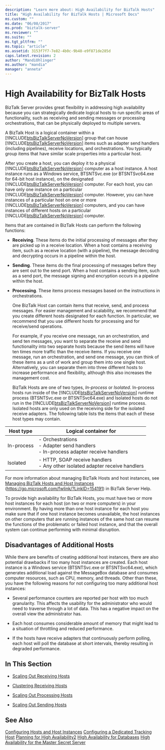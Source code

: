 ```yaml
---
description: "Learn more about: High Availability for BizTalk Hosts"
title: "High Availability for BizTalk Hosts | Microsoft Docs"
ms.custom: ""
ms.date: "06/08/2017"
ms.prod: "biztalk-server"
ms.reviewer: ""
ms.suite: ""
ms.tgt_pltfrm: ""
ms.topic: "article"
ms.assetid: 3153f7f7-7e82-4b0c-9b48-e9f871de285d
caps.latest.revision: 2
author: "MandiOhlinger"
ms.author: "mandia"
manager: "anneta"
---
```

# High Availability for BizTalk Hosts
BizTalk Server provides great flexibility in addressing high availability because you can strategically dedicate logical hosts to run specific areas of functionality, such as receiving and sending messages or processing orchestrations, that can be physically deployed to multiple servers.

 A BizTalk Host is a logical container within a [!INCLUDE[btsBizTalkServerNoVersion](../includes/btsbiztalkservernoversion-md.md)] group that can house [!INCLUDE[btsBizTalkServerNoVersion](../includes/btsbiztalkservernoversion-md.md)] items such as adapter send handlers (including pipelines), receive locations, and orchestrations. You typically group items that have similar scale properties into a particular host.

 After you create a host, you can deploy it to a physical [!INCLUDE[btsBizTalkServerNoVersion](../includes/btsbiztalkservernoversion-md.md)] computer as a host instance. A host instance runs as a Windows service, BTSNTSvc.exe (or BTSNTSvc64.exe for 64-bit host instance), on the designated [!INCLUDE[btsBizTalkServerNoVersion](../includes/btsbiztalkservernoversion-md.md)] computer. For each host, you can have only one instance on a particular [!INCLUDE[btsBizTalkServerNoVersion](../includes/btsbiztalkservernoversion-md.md)] computer. However, you can have instances of a particular host on one or more [!INCLUDE[btsBizTalkServerNoVersion](../includes/btsbiztalkservernoversion-md.md)] computers, and you can have instances of different hosts on a particular [!INCLUDE[btsBizTalkServerNoVersion](../includes/btsbiztalkservernoversion-md.md)] computer.

 Items that are contained in BizTalk Hosts can perform the following functions:

- **Receiving**. These items do the initial processing of messages after they are picked up in a receive location. When a host contains a receiving item, such as a receive location (with a pipeline), the message decoding and decrypting occurs in a pipeline within the host.

- **Sending**. These items do the final processing of messages before they are sent out to the send port. When a host contains a sending item, such as a send port, the message signing and encryption occurs in a pipeline within the host.

- **Processing**. These items process messages based on the instructions in orchestrations.

  One BizTalk Host can contain items that receive, send, and process messages. For easier management and scalability, we recommend that you create different hosts designated for each function. In particular, we recommend that you use different hosts for processing and for receive/send operations.

  For example, if you receive one message, run an orchestration, and send ten messages, you want to separate the receive and send functionality into two separate hosts because the send items will have ten times more traffic than the receive items. If you receive one message, run an orchestration, and send one message, you can think of these items as a unit of work and group them into one single host. Alternatively, you can separate them into three different hosts to increase performance and flexibility, although this also increases the management cost.

  BizTalk Hosts are one of two types, *In-process* or *Isolated*. In-process hosts run inside of the [!INCLUDE[btsBizTalkServerNoVersion](../includes/btsbiztalkservernoversion-md.md)] runtime process (BTSNTSvc.exe  or BTSNTSvc64.exe) and Isolated hosts do not run in the [!INCLUDE[btsBizTalkServerNoVersion](../includes/btsbiztalkservernoversion-md.md)] runtime process. Isolated hosts are only used on the receiving side for the isolated receive adapters. The following table lists the items that each of these host types may contain.

|Host type|Logical container for|
|---------------|---------------------------|
|In-process|-   Orchestrations<br />-   Adapter send handlers<br />-   In-process adapter receive handlers|
|Isolated|-   HTTP, SOAP receive handlers<br />-   Any other isolated adapter receive handlers|

 For more information about managing BizTalk Hosts and host instances, see [Managing BizTalk Hosts and Host Instances](../core/managing-biztalk-hosts-and-host-instances.md) (https://go.microsoft.com/fwlink/?LinkID=154191) in BizTalk Server Help.

 To provide high availability for BizTalk Hosts, you must have two or more host instances for each host (on two or more computers) in your environment. By having more than one host instance for each host you make sure that if one host instance becomes unavailable, the host instances on other computers that are running instances of the same host can resume the functions of the problematic or failed host instance, and that the overall system can continue performing with minimal disruption.

## Disadvantages of Additional Hosts
 While there are benefits of creating additional host instances, there are also potential drawbacks if too many host instances are created. Each host instance is a Windows service (BTSNTSvc.exe or BTSNTSvc64.exe), which generates additional load against the MessageBox database and consumes computer resources, such as CPU, memory, and threads. Other than these, you have the following reasons for not configuring too many additional host instances:

-   Several performance counters are reported per host with too much granularity. This affects the usability for the administrator who would need to traverse through a lot of data. This has a negative impact on the overall view the administrator has.

-   Each host consumes considerable amount of memory that might lead to a situation of throttling and reduced performance.

-   If the hosts have receive adapters that continuously perform polling, each host will poll the database at short intervals, thereby resulting in degraded performance.

## In This Section

-   [Scaling Out Receiving Hosts](../technical-guides/scaling-out-receiving-hosts.md)

-   [Clustering Receiving Hosts](../technical-guides/clustering-receiving-hosts.md)

-   [Scaling Out Processing Hosts](../technical-guides/scaling-out-processing-hosts.md)

-   [Scaling Out Sending Hosts](../technical-guides/scaling-out-sending-hosts.md)

## See Also
 [Configuring Hosts and Host Instances](../technical-guides/configuring-hosts-and-host-instances.md)
 [Configuring a Dedicated Tracking Host](../technical-guides/configuring-a-dedicated-tracking-host.md)
 [Planning for High Availability2](../technical-guides/planning-for-high-availability2.md)
 [High Availability for Databases](../technical-guides/high-availability-for-databases.md)
 [High Availability for the Master Secret Server](../technical-guides/high-availability-for-the-master-secret-server.md)